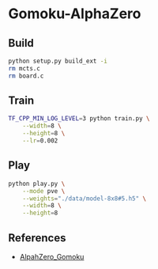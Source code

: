 # Gomoku-AlphaZero

## Build

```bash
python setup.py build_ext -i
rm mcts.c
rm board.c
```

## Train

```bash
TF_CPP_MIN_LOG_LEVEL=3 python train.py \
    --width=8 \
    --height=8 \
    --lr=0.002
```

## Play

```bash
python play.py \
    --mode pve \
    --weights="./data/model-8x8#5.h5" \
    --width=8 \
    --height=8
```

## References

-  [AlpahZero_Gomoku](https://github.com/junxiaosong/AlphaZero_Gomoku/)
